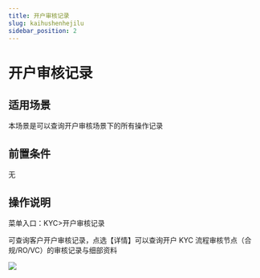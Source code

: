 ```yaml
---
title: 开户审核记录
slug: kaihushenhejilu
sidebar_position: 2
---
```



# 开户审核记录

## 适用场景

本场景是可以查询开户审核场景下的所有操作记录

## 前置条件

无

## 操作说明

菜单入口：KYC&gt;开户审核记录

可查询客户开户审核记录，点选【详情】可以查询开户 KYC 流程审核节点（合规/RO/VC）的审核记录与细部资料

<img src="/assets/WqUOblxImoVkKqx9ChzcNuMlnLd.png" src-width="3230" src-height="1494" align="center"/>

